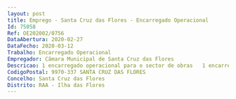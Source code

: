 ```yaml
--- 
layout: post
title: Emprego - Santa Cruz das Flores - Encarregado Operacional
Id: 75058
Ref: OE202002/0756
DataAbertura: 2020-02-27
DataFecho: 2020-03-12
Trabalho: Encarregado Operacional
Empregador: Câmara Municipal de Santa Cruz das Flores
Descricao: 1 encarregado operacional para o sector de obras   1 encarregado operacional para o sector dos serviços urbanos.
CodigoPostal: 9970-337 SANTA CRUZ DAS FLORES
Concelho: Santa Cruz das Flores
Distrito: RAA - Ilha das Flores
--- 
```

